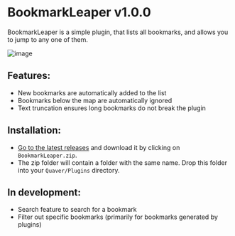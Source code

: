# BookmarkLeaper v1.0.0

BookmarkLeaper is a simple plugin, that lists all bookmarks, and allows you to jump to any one of them.

![image](https://github.com/ESV-Sweetplum/BookmarkLeaper/assets/159661878/aa3a55c7-9143-4cb8-b935-9a331ea11893)

## Features:
- New bookmarks are automatically added to the list
- Bookmarks below the map are automatically ignored
- Text truncation ensures long bookmarks do not break the plugin

## Installation:
- [Go to the latest releases](github.com/ESV-Sweetplum/BookmarkLeaper/releases/latest) and download it by clicking on `BookmarkLeaper.zip`.
- The zip folder will contain a folder with the same name. Drop this folder into your `Quaver/Plugins` directory.

## In development:
- Search feature to search for a bookmark
- Filter out specific bookmarks (primarily for bookmarks generated by plugins)

